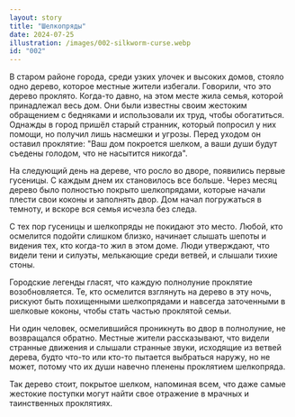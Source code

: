 ```yaml
---
layout: story
title: "Шелкопряды"
date: 2024-07-25
illustration: /images/002-silkworm-curse.webp
id: "002"
---
```


В старом районе города, среди узких улочек и высоких домов, стояло одно дерево, которое местные жители избегали. Говорили, что это дерево проклято. Когда-то давно, на этом месте жила семья, которой принадлежал весь дом. Они были известны своим жестоким обращением с бедняками и использовали их труд, чтобы обогатиться. Однажды в город пришёл старый странник, который попросил у них помощи, но получил лишь насмешки и угрозы. Перед уходом он оставил проклятие: "Ваш дом покроется шелком, а ваши души будут съедены голодом, что не насытится никогда".

На следующий день на дереве, что росло во дворе, появились первые гусеницы. С каждым днем их становилось все больше. Через месяц дерево было полностью покрыто шелкопрядами, которые начали плести свои коконы и заполнять двор. Дом начал погружаться в темноту, и вскоре вся семья исчезла без следа.

С тех пор гусеницы и шелкопряды не покидают это место. Любой, кто осмелится подойти слишком близко, начинает слышать шепоты и видения тех, кто когда-то жил в этом доме. Люди утверждают, что видели тени и силуэты, мелькающие среди ветвей, и слышали тихие стоны.

Городские легенды гласят, что каждую полнолуние проклятие возобновляется. Те, кто осмелится взглянуть на дерево в эту ночь, рискуют быть похищенными шелкопрядами и навсегда заточенными в шелковые коконы, чтобы стать частью проклятой семьи.

Ни один человек, осмелившийся проникнуть во двор в полнолуние, не возвращался обратно. Местные жители рассказывают, что видели странные движения и слышали странные звуки, исходящие из ветвей дерева, будто что-то или кто-то пытается выбраться наружу, но не может, потому что их души навечно пленены проклятием шелкопряда.

Так дерево стоит, покрытое шелком, напоминая всем, что даже самые жестокие поступки могут найти свое отражение в мрачных и таинственных проклятиях.